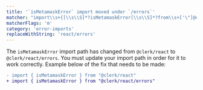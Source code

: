 ```yaml
---
title: '`isMetamaskError` import moved under `/errors`'
matcher: "import\\s+{[\\s\\S]*?isMetamaskError[\\s\\S]*?from\\s+['\"]@clerk\\/(react)(?!\/errors)[\\s\\S]*?['\"]"
matcherFlags: 'm'
category: 'error-imports'
replaceWithString: 'react/errors'
---
```


The `isMetamaskError` import path has changed from `@clerk/react` to `@clerk/react/errors`. You must update your import path in order for it to work correctly. Example below of the fix that needs to be made:

```diff
- import { isMetamaskError } from "@clerk/react"
+ import { isMetamaskError } from "@clerk/react/errors"
```
